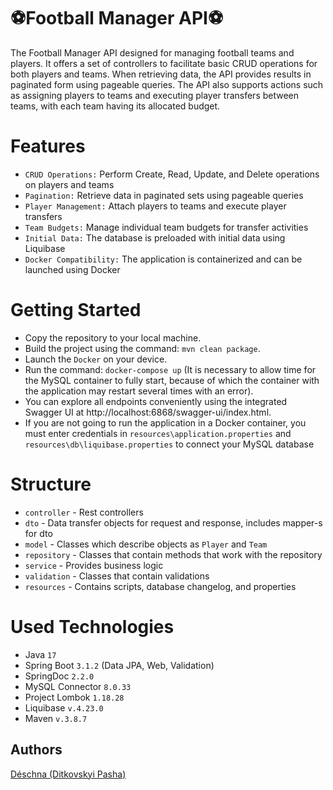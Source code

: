 # ⚽Football Manager API⚽

The Football Manager API designed for managing football teams and players. It offers a set of controllers to facilitate basic CRUD operations for both players and teams. When retrieving data, the API provides results in paginated form using pageable queries. The API also supports actions such as assigning players to teams and executing player transfers between teams, with each team having its allocated budget.

# Features

* `CRUD Operations:` Perform Create, Read, Update, and Delete operations on players and teams
* `Pagination:` Retrieve data in paginated sets using pageable queries
* `Player Management:` Attach players to teams and execute player transfers
* `Team Budgets:` Manage individual team budgets for transfer activities
* `Initial Data:` The database is preloaded with initial data using Liquibase
* `Docker Compatibility:` The application is containerized and can be launched using Docker


# Getting Started

* Copy the repository to your local machine.
* Build the project using the command: `mvn clean package`.
* Launch the `Docker` on your device.
* Run the command: `docker-compose up` (It is necessary to allow time for the MySQL container to fully start, because of which the container with the application may restart several times with an error).
* You can explore all endpoints conveniently using the integrated Swagger UI at http://localhost:6868/swagger-ui/index.html.
* If you are not going to run the application in a Docker container, you must enter credentials in `resources\application.properties` and `resources\db\liquibase.properties` to connect your MySQL database


# Structure

* `controller` - Rest controllers
* `dto` - Data transfer objects for request and response, includes mapper-s for dto
* `model` - Classes which describe objects as `Player` and `Team` 
* `repository` - Classes that contain methods that work with the repository
* `service` - Provides business logic
* `validation` - Classes that contain validations
* `resources` - Contains scripts, database changelog, and properties

# Used Technologies

* Java `17`
* Spring Boot `3.1.2` (Data JPA, Web, Validation)
* SpringDoc `2.2.0`
* MySQL Connector `8.0.33`
* Project Lombok `1.18.28`
* Liquibase `v.4.23.0`
* Maven `v.3.8.7`


## Authors

[Déschna (Ditkovskyi Pasha)](https://github.com/Deschna)